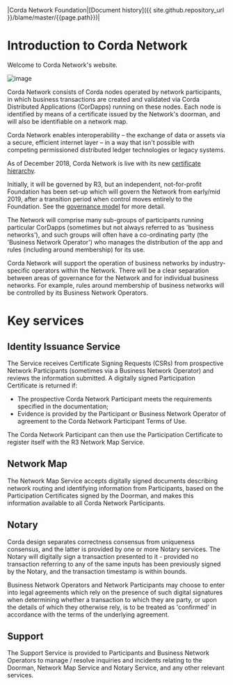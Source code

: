 |Corda Network Foundation|[Document history]({{ site.github.repository_url }}/blame/master/{{page.path}})|

Introduction to Corda Network
=============================

Welcome to Corda Network's website.

![image](https://github.com/corda-network/corda-network.github.io/blob/master/Screen%20Shot%202018-12-04%20at%2012.15.27.png)

Corda Network consists of Corda nodes operated by network participants, in which business transactions are created and 
validated via Corda Distributed Applications (CorDapps) running on these nodes. Each node is identified by means of a 
certificate issued by the Network's doorman, and will also be identifiable on a network map. 

Corda Network enables interoperability – the exchange of data or assets via a secure, efficient internet layer – in a way 
that isn't possible with competing permissioned distributed ledger technologies or legacy systems.

As of December 2018, Corda Network is live with its new [certificate hierarchy](https://docs.corda.net/head/permissioning.html). 

Initially, it will be governed by R3, but an independent, not-for-profit Foundation has been set-up which will govern the Network from early/mid 2019, after a transition period when control moves entirely to the Foundation. See the [governance model](../governance/index.md) for more detail.

The Network will comprise many sub-groups of participants running particular CorDapps (sometimes but not 
always referred to as 'business networks'), and such groups will often have a co-ordinating party (the 'Business 
Network Operator') who manages the distribution of the app and rules (including around membership) for its use. 

Corda Network will support the operation of business networks by industry-specific operators within the Network. There 
will be a clear separation between areas of governance for the Network and for individual business networks. For example, 
rules around membership of business networks will be controlled by its Business Network Operators. 

Key services 
============

Identity Issuance Service
-------------------------
The Service receives Certificate Signing Requests (CSRs) from prospective Network Participants (sometimes via a Business Network Operator) and reviews the information submitted. A digitally signed Participation Certificate is returned if:

* The prospective Corda Network Participant meets the requirements specified in the documentation;
* Evidence is provided by the Participant or Business Network Operator of agreement to the Corda Network Participant Terms 
of Use.

The Corda Network Participant can then use the Participation Certificate to register itself with the R3 Network Map Service.

Network Map
----------- 
The Network Map Service accepts digitally signed documents describing network routing and identifying information from 
Participants, based on the Participation Certificates signed by the Doorman, and makes this information available to all 
Corda Network Participants.

Notary 
------
Corda design separates correctness consensus from uniqueness consensus, and the latter is provided by one or more Notary 
services. The Notary will digitally sign a transaction presented to it - provided no transaction referring to 
any of the same inputs has been previously signed by the Notary, and the transaction timestamp is within bounds. 

Business Network Operators and Network Participants may choose to enter into legal agreements which rely on the presence 
of such digital signatures when determining whether a transaction to which they are party, or upon the details of which they 
otherwise rely, is to be treated as 'confirmed' in accordance with the terms of the underlying agreement. 

Support 
-------
The Support Service is provided to Participants and Business Network Operators to manage / resolve inquiries and incidents 
relating to the Doorman, Network Map Service and Notary Service, and any other relevant services.


